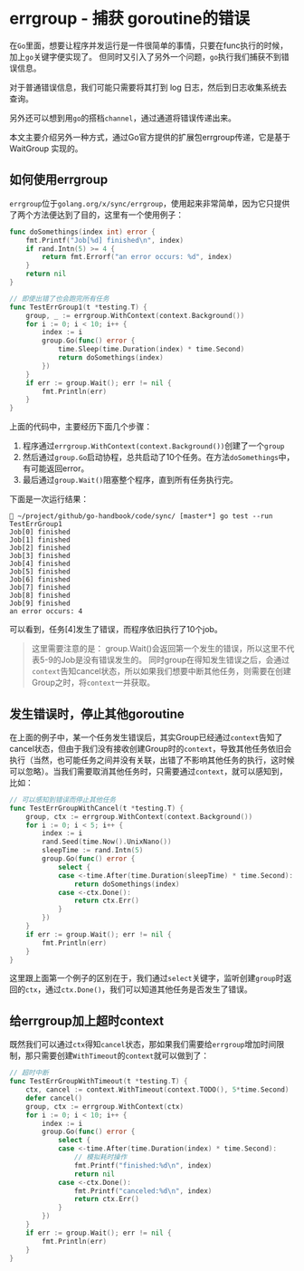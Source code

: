 # errgroup - 捕获 goroutine的错误

在`Go`里面，想要让程序并发运行是一件很简单的事情，只要在func执行的时候，加上`go`关键字便实现了。 
但同时又引入了另外一个问题，`go`执行我们捕获不到错误信息。

对于普通错误信息，我们可能只需要将其打到 log 日志，然后到日志收集系统去查询。

另外还可以想到用`go`的搭档`channel`，通过通道将错误传递出来。

本文主要介绍另外一种方式，通过Go官方提供的扩展包errgroup传递，它是基于 WaitGroup 实现的。

## 如何使用errgroup
`errgroup`位于`golang.org/x/sync/errgroup`，使用起来非常简单，因为它只提供了两个方法便达到了目的，这里有一个使用例子：

```go
func doSomethings(index int) error {
	fmt.Printf("Job[%d] finished\n", index)
	if rand.Intn(5) >= 4 {
		return fmt.Errorf("an error occurs: %d", index)
	}
	return nil
}

// 即使出错了也会跑完所有任务
func TestErrGroup1(t *testing.T) {
	group, _ := errgroup.WithContext(context.Background())
	for i := 0; i < 10; i++ {
		index := i
		group.Go(func() error {
			time.Sleep(time.Duration(index) * time.Second)
			return doSomethings(index)
		})
	}
	if err := group.Wait(); err != nil {
		fmt.Println(err)
	}
}
```

上面的代码中，主要经历下面几个步骤：
1. 程序通过`errgroup.WithContext(context.Background())`创建了一个`group`
2. 然后通过`group.Go`启动协程，总共启动了10个任务。在方法`doSomethings`中，有可能返回error。
3. 最后通过`group.Wait()`阻塞整个程序，直到所有任务执行完。

下面是一次运行结果：

```shell
 ~/project/github/go-handbook/code/sync/ [master*] go test --run TestErrGroup1
Job[0] finished
Job[1] finished
Job[2] finished
Job[3] finished
Job[4] finished
Job[5] finished
Job[6] finished
Job[7] finished
Job[8] finished
Job[9] finished
an error occurs: 4
```

可以看到，任务[4]发生了错误，而程序依旧执行了10个job。

> 这里需要注意的是：
> group.Wait()会返回第一个发生的错误，所以这里不代表5-9的Job是没有错误发生的。
> 同时group在得知发生错误之后，会通过`context`告知cancel状态，所以如果我们想要中断其他任务，则需要在创建Group之时，将`context`一并获取。

## 发生错误时，停止其他goroutine
在上面的例子中，某一个任务发生错误后，其实Group已经通过`context`告知了cancel状态，但由于我们没有接收创建Group时的`context`，导致其他任务依旧会执行（当然，也可能任务之间并没有关联，出错了不影响其他任务的执行，这时候可以忽略）。当我们需要取消其他任务时，只需要通过`context`，就可以感知到，比如：

```go
// 可以感知到错误而停止其他任务
func TestErrGroupWithCancel(t *testing.T) {
	group, ctx := errgroup.WithContext(context.Background())
	for i := 0; i < 5; i++ {
		index := i
		rand.Seed(time.Now().UnixNano())
		sleepTime := rand.Intn(5)
		group.Go(func() error {
			select {
			case <-time.After(time.Duration(sleepTime) * time.Second):
				return doSomethings(index)
			case <-ctx.Done():
				return ctx.Err()
			}
		})
	}
	if err := group.Wait(); err != nil {
		fmt.Println(err)
	}
}
```

这里跟上面第一个例子的区别在于，我们通过`select`关键字，监听创建`group`时返回的`ctx`，通过`ctx.Done()`，我们可以知道其他任务是否发生了错误。

## 给errgroup加上超时context
既然我们可以通过`ctx`得知`cancel`状态，那如果我们需要给`errgroup`增加时间限制，那只需要创建`WithTimeout`的`context`就可以做到了：

```go
// 超时中断
func TestErrGroupWithTimeout(t *testing.T) {
	ctx, cancel := context.WithTimeout(context.TODO(), 5*time.Second)
	defer cancel()
	group, ctx := errgroup.WithContext(ctx)
	for i := 0; i < 10; i++ {
		index := i
		group.Go(func() error {
			select {
			case <-time.After(time.Duration(index) * time.Second):
				// 模拟耗时操作
				fmt.Printf("finished:%d\n", index)
				return nil
			case <-ctx.Done():
				fmt.Printf("canceled:%d\n", index)
				return ctx.Err()
			}
		})
	}
	if err := group.Wait(); err != nil {
		fmt.Println(err)
	}
}
```
